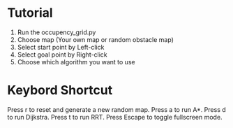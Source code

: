 # Tutorial
1. Run the occupency_grid.py
2. Choose map (Your own map or random obstacle map)
3. Select start point by Left-click
4. Select goal point by Right-click
5. Choose which algorithm you want to use

# Keybord Shortcut
Press r to reset and generate a new random map.
Press a to run A*.
Press d to run Dijkstra.
Press t to run RRT.
Press Escape to toggle fullscreen mode.
